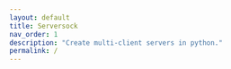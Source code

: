 ```yaml
---
layout: default
title: Serversock
nav_order: 1
description: "Create multi-client servers in python."
permalink: /
---
```

